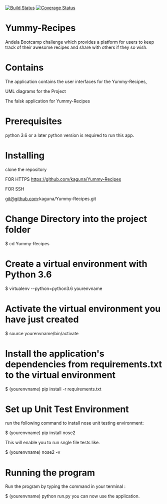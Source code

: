 [![Build Status](https://travis-ci.org/kaguna/Yummy-Recipes.svg?branch=develop)](https://travis-ci.org/kaguna/Yummy-Recipes)
[![Coverage Status](https://coveralls.io/repos/github/kaguna/Yummy-Recipes/badge.svg?branch=master)](https://coveralls.io/github/kaguna/Yummy-Recipes?branch=master)
# Yummy-Recipes

Andela Bootcamp challenge which provides a platform for users to keep track of their
awesome recipes and share with others if they so wish.

# Contains

The application contains the user interfaces for the Yummy-Recipes,

UML diagrams for the Project

The falsk application for Yummy-Recipes

# Prerequisites

python 3.6 or a later python version is required to run this app.

# Installing
clone the repository

FOR HTTPS
https://github.com/kaguna/Yummy-Recipes

FOR SSH

git@github.com:kaguna/Yummy-Recipes.git

# Change Directory into the project folder

$ cd Yummy-Recipes

# Create a virtual environment with Python 3.6

$ virtualenv --python=python3.6 yourenvname

# Activate the virtual environment you have just created

$ source yourenvname/bin/activate

# Install the application's dependencies from requirements.txt to the virtual environment

$ (yourenvname) pip install -r requirements.txt

# Set up Unit Test Environment

run the following command to install nose unit testing environment:

$ (yourenvname) pip install nose2

This will enable you to run sngle file tests like.

$ (yourenvname) nose2 -v

# Running the program

Run the program by typing the command in your terminal :

$  (yourenvname) python run.py
you can now use the application.
